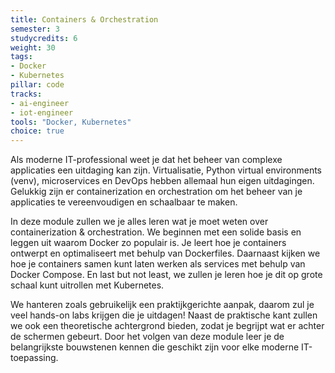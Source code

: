 ```yaml
---
title: Containers & Orchestration
semester: 3
studycredits: 6
weight: 30
tags:
- Docker
- Kubernetes
pillar: code
tracks:
- ai-engineer
- iot-engineer
tools: "Docker, Kubernetes"
choice: true
---
```


Als moderne IT-professional weet je dat het beheer van complexe applicaties een uitdaging kan zijn. Virtualisatie, Python virtual environments (venv), microservices en DevOps hebben allemaal hun eigen uitdagingen. Gelukkig zijn er containerization en orchestration om het beheer van je applicaties te vereenvoudigen en schaalbaar te maken.

In deze module zullen we je alles leren wat je moet weten over containerization & orchestration. We beginnen met een solide basis en leggen uit waarom Docker zo populair is. Je leert hoe je containers ontwerpt en optimaliseert met behulp van Dockerfiles. Daarnaast kijken we hoe je containers samen kunt laten werken als services met behulp van Docker Compose. En last but not least, we zullen je leren hoe je dit op grote schaal kunt uitrollen met Kubernetes.

We hanteren zoals gebruikelijk een praktijkgerichte aanpak, daarom zul je veel hands-on labs krijgen die je uitdagen! Naast de praktische kant zullen we ook een theoretische achtergrond bieden, zodat je begrijpt wat er achter de schermen gebeurt. Door het volgen van deze module leer je de belangrijkste bouwstenen kennen die geschikt zijn voor elke moderne IT-toepassing.